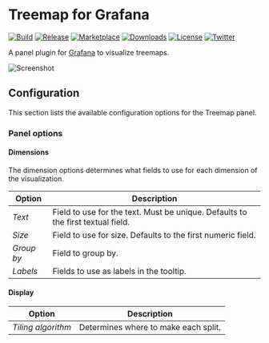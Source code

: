 # Treemap for Grafana

[![Build](https://github.com/marcusolsson/grafana-treemap-panel/workflows/CI/badge.svg)](https://github.com/marcusolsson/grafana-treemap-panel/actions?query=workflow%3A%22CI%22)
[![Release](https://github.com/marcusolsson/grafana-treemap-panel/workflows/Release/badge.svg)](https://github.com/marcusolsson/grafana-treemap-panel/actions?query=workflow%3ARelease)
[![Marketplace](https://img.shields.io/badge/dynamic/json?logo=grafana&color=F47A20&label=marketplace&prefix=v&query=%24.items%5B%3F%28%40.slug%20%3D%3D%20%22marcusolsson-treemap-panel%22%29%5D.version&url=https%3A%2F%2Fgrafana.com%2Fapi%2Fplugins)](https://grafana.com/grafana/plugins/marcusolsson-treemap-panel)
[![Downloads](https://img.shields.io/badge/dynamic/json?logo=grafana&color=F47A20&label=downloads&query=%24.items%5B%3F%28%40.slug%20%3D%3D%20%22marcusolsson-treemap-panel%22%29%5D.downloads&url=https%3A%2F%2Fgrafana.com%2Fapi%2Fplugins)](https://grafana.com/grafana/plugins/marcusolsson-treemap-panel)
[![License](https://img.shields.io/github/license/marcusolsson/grafana-treemap-panel)](LICENSE)
[![Twitter](https://img.shields.io/twitter/follow/marcusolsson?color=%231DA1F2&label=twitter&style=plastic)](https://twitter.com/marcusolsson)

A panel plugin for [Grafana](https://grafana.com) to visualize treemaps.

![Screenshot](https://github.com/marcusolsson/grafana-treemap-panel/raw/master/src/img/screenshot.png)

## Configuration

This section lists the available configuration options for the Treemap panel.

### Panel options

#### Dimensions

The dimension options determines what fields to use for each dimension of the visualization.

| Option | Description |
|--------|-------------|
| _Text_ | Field to use for the text. Must be unique. Defaults to the first textual field. |
| _Size_ | Field to use for size. Defaults to the first numeric field. |
| _Group by_ | Field to group by. |
| _Labels_ | Fields to use as labels in the tooltip. |

#### Display

| Option | Description |
|--------|-------------|
| _Tiling algorithm_ | Determines where to make each split. |
